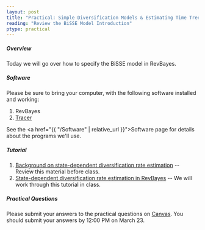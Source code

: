 ```yaml
---
layout: post
title: "Practical: Simple Diversification Models & Estimating Time Trees"
reading: "Review the BiSSE Model Introduction"
ptype: practical
---
```


##### Overview

Today we will go over how to specify the BiSSE model in RevBayes. 

##### Software

Please be sure to bring your computer, with the following software installed and working:

1. RevBayes
2. [Tracer](http://tree.bio.ed.ac.uk/software/tracer/)

See the <a href="{{ "/Software" | relative_url }}">Software page</a> for details about the programs we'll use.

##### Tutorial

1. [Background on state-dependent diversification rate estimation](https://revbayes.github.io/revbayes-site/tutorials/sse/bisse-intro) -- Review this material before class.
2. [State-dependent diversification rate estimation in RevBayes](https://revbayes.github.io/revbayes-site/tutorials/sse/bisse) -- We will work through this tutorial in class.

##### Practical Questions

Please submit your answers to the practical questions on [Canvas](). You should submit your answers by 12:00 PM on March 23.